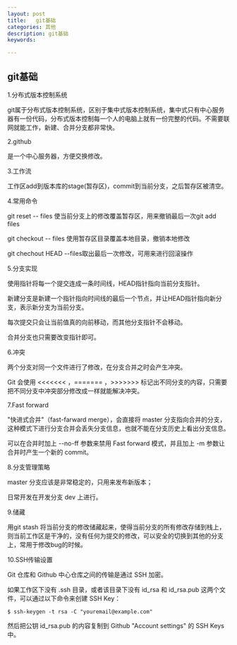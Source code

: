 ```yaml
---
layout: post
title:   git基础
categories: 其他
description: git基础
keywords: 

---
```



## git基础

1.分布式版本控制系统

git属于分布式版本控制系统，区别于集中式版本控制系统，集中式只有中心服务器有一份代码，分布式版本控制每一个人的电脑上就有一份完整的代码。不需要联网就能工作，新建、合并分支都非常快。

2.github

是一个中心服务器，方便交换修改。

3.工作流

工作区add到版本库的stage(暂存区)，commit到当前分支，之后暂存区被清空。

4.常用命令

git reset -- files 使当前分支上的修改覆盖暂存区，用来撤销最后一次git add files

git checkout -- files 使用暂存区目录覆盖本地目录，撤销本地修改

git chechout HEAD --files取出最后一次修改，可用来进行回滚操作

5.分支实现

使用指针将每一个提交连成一条时间线，HEAD指针指向当前分支指针。

新建分支是新建一个指针指向时间线的最后一个节点，并让HEAD指针指向新分支，表示新分支为当前分支。

每次提交只会让当前值真的向前移动，而其他分支指针不会移动。

合并分支也只需要改变指针即可。

6.冲突

两个分支对同一个文件进行了修改，在分支合并之时会产生冲突。

Git 会使用 <<<<<<< ，======= ，>>>>>>> 标记出不同分支的内容，只需要把不同分支中冲突部分修改成一样就能解决冲突。

7.Fast forward

"快进式合并"（fast-farward merge），会直接将 master 分支指向合并的分支，这种模式下进行分支合并会丢失分支信息，也就不能在分支历史上看出分支信息。

可以在合并时加上 --no-ff 参数来禁用 Fast forward 模式，并且加上 -m 参数让合并时产生一个新的 commit。

8.分支管理策略

master 分支应该是非常稳定的，只用来发布新版本；

日常开发在开发分支 dev 上进行。

9.储藏

用git stash 将当前分支的修改储藏起来，使得当前分支的所有修改存储到栈上，则当前工作区是干净的，没有任何为提交的修改，可以安全的切换到其他的分支上，常用于修改bug的时候。

10.SSH传输设置

Git 仓库和 Github 中心仓库之间的传输是通过 SSH 加密。

如果工作区下没有 .ssh 目录，或者该目录下没有 id_rsa 和 id_rsa.pub 这两个文件，可以通过以下命令来创建 SSH Key：

```
$ ssh-keygen -t rsa -C "youremail@example.com"

```

然后把公钥 id_rsa.pub 的内容复制到 Github "Account settings" 的 SSH Keys 中。